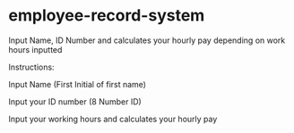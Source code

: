 # employee-record-system
Input Name, ID Number and calculates your hourly pay depending on work hours inputted

Instructions: 

Input Name (First Initial of first name)

Input your ID number (8 Number ID)

Input your working hours and calculates your hourly pay
